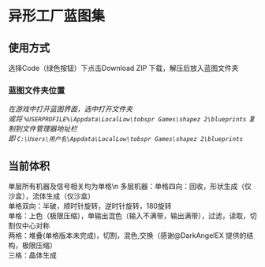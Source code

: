 # 异形工厂蓝图集
## 使用方式
选择Code（绿色按钮）下点击Download ZIP 下载，解压后放入蓝图文件夹
### 蓝图文件夹位置
_在游戏中打开蓝图界面，选中打开文件夹<br>
或将 `%USERPROFILE%\Appdata\LocalLow\tobspr Games\shapez 2\blueprints` 复制到文件管理器地址栏<br>
即 `C:\Users\用户名\Appdata\LocalLow\tobspr Games\shapez 2\blueprints`_
## 当前体积
单层所有机器及信号相关均为单格\n
多层机器：单格四向：回收，形状生成（仅沙盒），流体生成（仅沙盒）<br>
单格双向：半破，顺时针旋转，逆时针旋转，180旋转<br>
单格：上色（极限压缩），单输出混色（输入不满带，输出满带），过滤，读取，切割仅中心对称<br>
两格：堆叠(单格版本未完成)，切割，混色,交换（感谢@DarkAngelEX 提供的结构，极限压缩）<br>
三格：晶体生成<br>
